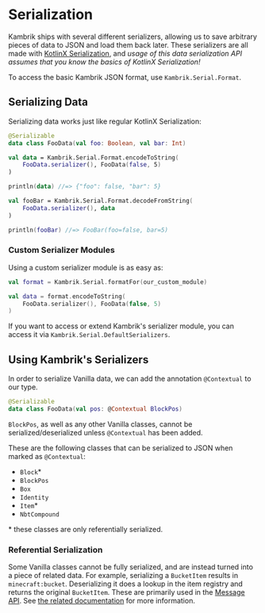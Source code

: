 
# Serialization

Kambrik ships with several different serializers, allowing us to save arbitrary pieces of data to JSON and load them back later. These serializers are all made with [KotlinX Serialization](https://github.com/Kotlin/kotlinx.serialization), and *usage of this data serialization API assumes that you know the basics of KotlinX Serialization!*

To access the basic Kambrik JSON format, use `Kambrik.Serial.Format`.

## Serializing Data

Serializing data works just like regular KotlinX Serialization:
```kotlin
@Serializable
data class FooData(val foo: Boolean, val bar: Int)

val data = Kambrik.Serial.Format.encodeToString(
    FooData.serializer(), FooData(false, 5)
)

println(data) //=> {"foo": false, "bar": 5}

val fooBar = Kambrik.Serial.Format.decodeFromString(
    FooData.serializer(), data
)

println(fooBar) //=> FooBar(foo=false, bar=5)
```

### Custom Serializer Modules

Using a custom serializer module is as easy as:

```kotlin
val format = Kambrik.Serial.formatFor(our_custom_module)

val data = format.encodeToString(
    FooData.serializer(), FooData(false, 5)
)
```
If you want to access or extend Kambrik's serializer module, you can access it via `Kambrik.Serial.DefaultSerializers`.

## Using Kambrik's Serializers

In order to serialize Vanilla data, we can add the annotation `@Contextual` to our type.

```kotlin
@Serializable
data class FooData(val pos: @Contextual BlockPos)
```

`BlockPos`, as well as any other Vanilla classes, cannot be serialized/deserialized unless `@Contextual` has been added.

These are the following classes that can be serialized to JSON when marked as `@Contextual`:
* `Block`*
* `BlockPos`
* `Box`
* `Identity`
* `Item`*
* `NbtCompound`

\* these classes are only referentially serialized.

### Referential Serialization

Some Vanilla classes cannot be fully serialized, and are instead turned into a piece of related data. For example, serializing a `BucketItem` results in `minecraft:bucket`. Deserializing it does a lookup in the item registry and returns the original `BucketItem`. These are primarily used in the [Message API](Message). See [the related documentation](Message#reference-serializers) for more information.
